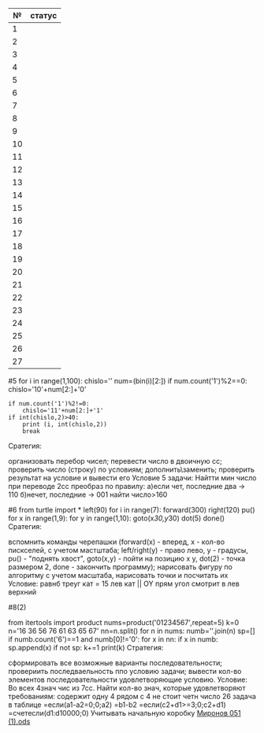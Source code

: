 | № | статус |
| ----- | -----|
| 1 |  |
| 2 |  |
| 3 |  |
| 4 |  |
| 5 |  |
| 6 |  |
| 7 |  |
| 8 |  |
| 9 |  |
| 10 |  |
| 11 |  |
| 12 |  |
| 13 |  |
| 14 |  |
| 15 |  |
| 16 |  |
| 17 |  |
| 18 |  |
| 19 |  |
| 20 |  |
| 21 |  |
| 22 |  |
| 23 |  |
| 24 |  |
| 25 |  |
| 26 |  |
| 27 |  |

#5
for i in range(1,100):
    chislo=''
    num=(bin(i)[2:])
    if num.count('1')%2==0:
        chislo='10'+num[2:]+'0'

    if num.count('1')%2!=0:
        chislo='11'+num[2:]+'1'
    if int(chislo,2)>40:
        print (i, int(chislo,2))
        break
Сратегия:

организовать перебор чисел;
перевести число в двоичную сс;
проверить число (строку) по условиям;
дополнить\заменить;
проверить результат на условие и вывести его
Условие 5 задачи: Найтти мин число при переводе 2сс преобраз по правилу: а)если чет, последние два -> 110 б)нечет, последние -> 001 найти число>160

#6
from turtle import *
left(90)
for i in range(7):
    forward(300)
    right(120)
pu()
for x in range(1,9):
    for y in range(1,10):
        goto(x*30,y*30)
        dot(5)
done()
Сратегия:

вспомнить команды черепашки (forward(x) - вперед, x - кол-во пискселей, с учетом мастштаба; left/right(y) - право лево, y - градусы, pu() - "поднять хвост", goto(x,y) - пойти на позицию x y, dot(2) - точка размером 2, done - закончить программу);
нарисовать фигуру по алгоритму с учетом масштаба,
нарисовать точки и посчитать их Условие: равнб треуг кат = 15 лев кат || OY прям угол смотрит в лев верхний

#8(2)

from itertools import product
nums=product('01234567',repeat=5)
k=0
n='16 36 56 76 61 63 65 67'
nn=n.split()
for n in nums:
    numb=''.join(n)
    sp=[]
    if numb.count('6')==1 and numb[0]!='0':
        for x in nn:
            if x in numb:
                sp.append(x)
        if not sp: 
            k+=1
print(k)
Стратегия:

сформировать все возможные варианты последовательности;
провериить последваельность ппо условию задачи;
вывести кол-во элементов последовательности удовлетворяющие условию. 
Условие: 
Во всех 4знач чис из 7сс. Найти кол-во знач, которые удовлетворяют требованиям: содержит одну 4 рядом с 4 не стоит четн число
26 задача в таблице
=если(a1-a2=0;0;a2)
=b1-b2
=если(c2+d1>=3;0;c2+d1)
=счетесли(d1:d10000;0)
Учитывать начальную коробку
[Миронов 051 (1).ods](https://github.com/IShadowCrowI/2polugod-.readme.md/files/11319702/051.1.ods)
